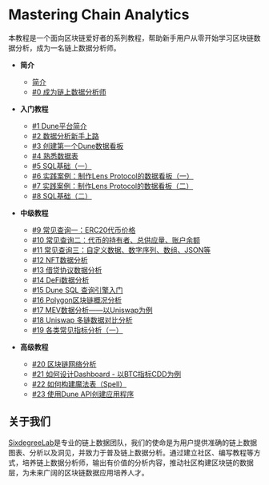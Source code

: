 # Mastering Chain Analytics
本教程是一个面向区块链爱好者的系列教程，帮助新手用户从零开始学习区块链数据分析，成为一名链上数据分析师。


- **简介**
    * [简介](README.md)
    * [#0 成为链上数据分析师](00_introductions/readme.md)

- **入门教程**

  * [#1 Dune平台简介](01_platform/dune.md)
  * [#2 数据分析新手上路](02_get_started/readme.md)
  * [#3 创建第一个Dune数据看板](03_build_first_dashboard/readme.md)
  * [#4 熟悉数据表](04_data_tables/readme.md)
  * [#5 SQL基础（一）](05_sql_syntax/sql_syntax_1.md)
  * [#6 实践案例：制作Lens Protocol的数据看板（一）](06_pratical_case_lens_protocol/readme.md)
  * [#7 实践案例：制作Lens Protocol的数据看板（二）](06_pratical_case_lens_protocol/lens_part2.md)
  * [#8 SQL基础（二）](05_sql_syntax/sql_syntax_2.md)

- **中级教程**

  * [#9 常见查询一：ERC20代币价格](07_common_query_samples/readme.md)
  * [#10 常见查询二：代币的持有者、总供应量、账户余额](07_common_query_samples/common_queries_part2.md)
  * [#11 常见查询三：自定义数据、数字序列、数组、JSON等](07_common_query_samples/common_queries_part3.md)
  * [#12 NFT数据分析](08_nft_analysis/readme.md)
  * [#13 借贷协议数据分析](09_Lending_Analysis/readme.md)
  * [#14 DeFi数据分析](10_defi/readme.md)
  * [#15 Dune SQL 查询引擎入门](11_dune_sql/readme.md)
  * [#16 Polygon区块链概况分析](13_polygon/readme.md)
  * [#17 MEV数据分析——以Uniswap为例](14_MEV_UniswapV3/readme.md)
  * [#18 Uniswap 多链数据对比分析](15_uniswap_multichain/readme.md)
  * [#19 各类常见指标分析（一）](19_common_index/readme.md)

- **高级教程**

  * [#20 区块链网络分析](12_Network_Analytics/Network_Analytics.md)
  * [#21 如何设计Dashboard - 以BTC指标CDD为例](21_how_to_design_a_dashboard/readme.md)
  * [#22 如何构建魔法表（Spell）](22_cast_a_spell/readme.md)
  * [#23 使用Dune API创建应用程序](23_app_with_dune_api/readme.md)

## 关于我们
[SixdegreeLab](https://twitter.com/SixdegreeLab)是专业的链上数据团队，我们的使命是为用户提供准确的链上数据图表、分析以及洞见，并致力于普及链上数据分析。通过建立社区、编写教程等方式，培养链上数据分析师，输出有价值的分析内容，推动社区构建区块链的数据层，为未来广阔的区块链数据应用培养人才。

